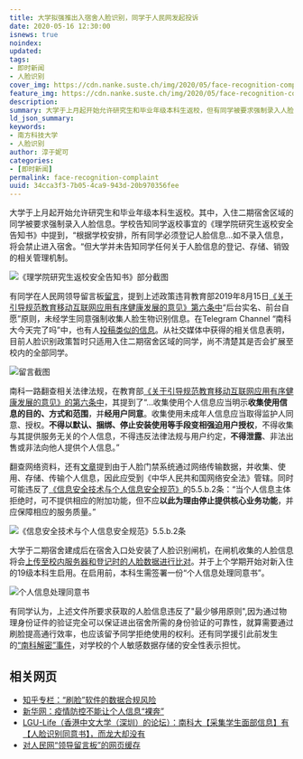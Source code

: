 ```yaml
---
title: 大学拟强推出入宿舍人脸识别，同学于人民网发起投诉
date: 2020-05-16 12:30:00
isnews: true
noindex:
updated: 
tags:
- 即时新闻
- 人脸识别
cover_img: https://cdn.nanke.suste.ch/img/2020/05/face-recognition-complaint/banner.png
feature_img: https://cdn.nanke.suste.ch/img/2020/05/face-recognition-complaint/banner.png
description:
summary: 大学于上月起开始允许研究生和毕业年级本科生返校，但有同学被要求强制录入人脸信息以出入宿舍。有同学向人民网领导留言板投诉。
ld_json_summary:
keywords:
- 南方科技大学
- 人脸识别
author: 淳于妮可
categories:
- [即时新闻]
permalink: face-recognition-complaint
uuid: 34cca3f3-7b05-4ca9-943d-20b970356fee
---
```


大学于上月起开始允许研究生和毕业年级本科生返校。其中，入住二期宿舍区域的同学被要求强制录入人脸信息。学校告知同学返校事宜的《理学院研究生返校安全告知书》中提到，“根据学校安排，所有同学必须登记人脸信息...如不录入信息，将会禁止进入宿舍。“但大学并未告知同学任何关于人脸信息的登记、存储、销毁的相关管理机制。

![《理学院研究生返校安全告知书》部分截图](https://cdn.nanke.suste.ch/img/2020/05/face-recognition-complaint/实施人脸识别的相关政策.jpg)

有同学在人民网领导留言板[留言](http://liuyan.people.com.cn/threads/content?tid=7455001)，提到上述政策违背教育部2019年8月15日[《关于引导规范教育移动互联网应用有序健康发展的意见》第六条中](http://www.moe.gov.cn/srcsite/A16/moe_784/201908/t20190829_396505.html)“后台实名、前台自愿”原则，未经学生同意强制收集人脸生物识别信息。在Telegram Channel “南科大今天完了吗”中，也有人[投稿类似的信息](https://t.me/s/SUSTechGG/1892)。从社交媒体中获得的相关信息表明，目前人脸识别政策暂时只适用入住二期宿舍区域的同学，尚不清楚其是否会扩展至校内的全部同学。

![留言截图](https://cdn.nanke.suste.ch/img/2020/05/face-recognition-complaint/留言截图.png)

南科一路翻查相关法律法规，在教育部[《关于引导规范教育移动互联网应用有序健康发展的意见》的第六条中](http://www.moe.gov.cn/srcsite/A16/moe_784/201908/t20190829_396505.html)，其提到了“...收集使用个人信息应当明示**收集使用信息的目的、方式和范围**，并**经用户同意**。收集使用未成年人信息应当取得监护人同意、授权。**不得以默认、捆绑、停止安装使用等手段变相强迫用户授权**，不得收集与其提供服务无关的个人信息，不得违反法律法规与用户约定，**不得泄露**、非法出售或非法向他人提供个人信息。”

翻查网络资料，还有[文章](https://zhuanlan.zhihu.com/p/38681675)提到由于人脸门禁系统通过网络传输数据，并收集、使用、存储、传输个人信息，因此应受到《中华人民共和国网络安全法》管辖。同时可能违反了[《信息安全技术与个人信息安全规范》](https://cdn.nanke.suste.ch/doc/nanke/2020/05/2020-05-16-GB-T-35273—2017.pdf)的5.5.b.2条：“当个人信息主体拒绝时，可不提供相应的附加功能，但不应**以此为理由停止提供核心业务功能**，并应保障相应的服务质量。”

![《信息安全技术与个人信息安全规范》5.5.b.2条](https://cdn.nanke.suste.ch/img/2020/05/face-recognition-complaint/相关法例.png)

大学于二期宿舍建成后在宿舍入口处安装了人脸识别闸机，在闸机收集的人脸信息将会[上传至校内服务器和登记时的人脸数据进行比对](http://www.szzfcg.cn/portal/documentView.do?method=view&id=334366890)。并于上个学期开始对新入住的19级本科生启用。在启用前，本科生需签署一份“个人信息处理同意书”。

![个人信息处理同意书](https://cdn.nanke.suste.ch/img/2020/05/face-recognition-complaint/个人信息处理同意书.jpg)

有同学认为，上述文件所要求获取的人脸信息违反了"最少够用原则",因为通过物理身份证件的验证完全可以保证进出宿舍所需的身份验证的可靠性，就算需要通过刷脸提高通行效率，也应该留予同学拒绝使用的权利。还有同学援引此前发生的[“南科解密”事件](/2020/04/03/weekly-2020-14/)，对学校的个人敏感数据存储的安全性表示担忧。



## 相关网页

- [知乎专栏：“刷脸”软件的数据合规风险](https://zhuanlan.zhihu.com/p/38681675)
- [新华网：疫情防控不能让个人信息“裸奔”](http://www.xinhuanet.com/politics/2020-04/21/c_1125882926.htm)
- [LGU-Life（香港中文大学（深圳）的论坛）：南科大【采集学生面部信息】有【人脸识别同意书】，而龙大却没有](https://www.lgulife.com/bbs/post/608/)
- [对人民网“领导留言板”的网页缓存](https://archive.vn/2u9IV)

